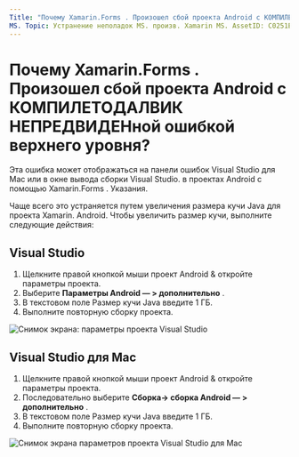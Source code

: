```yaml
---
Title: "Почему Xamarin.Forms . Произошел сбой проекта Android с КОМПИЛЕТОДАЛВИК НЕПРЕДВИДЕНной ошибкой верхнего уровня? "
MS. Topic: Устранение неполадок MS. произв. Xamarin MS. AssetID: C0251EB1-F509-47AD-98D6-846AF46425E5 MS. Technology: Xamarin-Forms author: давидбритч MS. author: дабритч MS. Дата: 04/25/2017 No-Loc: [ Xamarin.Forms , Xamarin.Essentials ]
---
```


# <a name="why-does-my-xamarinformsmaps-android-project-fail-with-compiletodalvik-unexpected-top-level-error"></a>Почему Xamarin.Forms . Произошел сбой проекта Android с КОМПИЛЕТОДАЛВИК НЕПРЕДВИДЕНной ошибкой верхнего уровня?

Эта ошибка может отображаться на панели ошибок Visual Studio для Mac или в окне вывода сборки Visual Studio. в проектах Android с помощью Xamarin.Forms . Указания.

Чаще всего это устраняется путем увеличения размера кучи Java для проекта Xamarin. Android. Чтобы увеличить размер кучи, выполните следующие действия:

## <a name="visual-studio"></a>Visual Studio

1. Щелкните правой кнопкой мыши проект Android & откройте параметры проекта.
2. Выберите **Параметры Android — > дополнительно** .
3. В текстовом поле Размер кучи Java введите 1 ГБ.
4. Выполните повторную сборку проекта.

![Снимок экрана: параметры проекта Visual Studio](maps-compiletodalvik-error-images/vsjavaheap.png "Параметры сборки Android в Visual Studio")

## <a name="visual-studio-for-mac"></a>Visual Studio для Mac

1. Щелкните правой кнопкой мыши проект Android & откройте параметры проекта.
2. Последовательно выберите **Сборка-> сборка Android — > дополнительно** .
3. В текстовом поле Размер кучи Java введите 1 ГБ.
4. Выполните повторную сборку проекта.  

![Снимок экрана параметров проекта Visual Studio для Mac](maps-compiletodalvik-error-images/xsjavaheap.png "Параметры сборки Android в Visual Studio для Mac")
